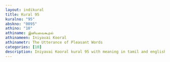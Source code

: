 ```yaml
---
layout: indikural
title: Kural 95
kuralno: "95"
abskno: "0095"
athino: "10"
athiname: இனியவைகூறல்
athinameen: Iniyavai Kooral
athinametr: The Utterance of Pleasant Words
categories: [10]
description: Iniyavai Kooral kural 95 with meaning in tamil and english 
---
```


